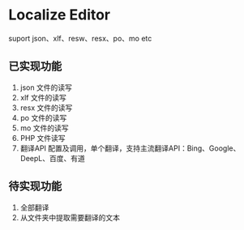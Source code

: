 # Localize Editor
 suport json、xlf、resw、resx、po、mo etc


## 已实现功能

1. json 文件的读写
2. xlf 文件的读写
3. resx 文件的读写
4. po 文件的读写
5. mo 文件的读写
6. PHP 文件读写
7. 翻译API 配置及调用，单个翻译，支持主流翻译API：Bing、Google、DeepL、百度、有道


## 待实现功能

1. 全部翻译
2. 从文件夹中提取需要翻译的文本